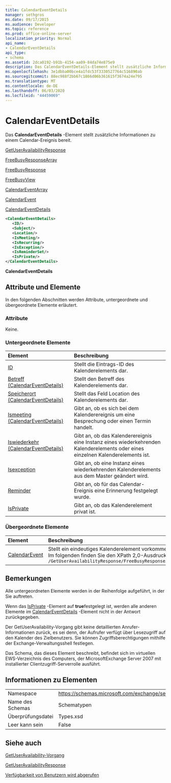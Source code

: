 ```yaml
---
title: CalendarEventDetails
manager: sethgros
ms.date: 09/17/2015
ms.audience: Developer
ms.topic: reference
ms.prod: office-online-server
localization_priority: Normal
api_name:
- CalendarEventDetails
api_type:
- schema
ms.assetid: 2dca0192-b91b-4154-aa09-84da74e875e9
description: Das CalendarEventDetails-Element stellt zusätzliche Informationen zu einem Calendar-Ereignis bereit.
ms.openlocfilehash: 3e1dbba00bce4a1fdc53f3330527764c516890ab
ms.sourcegitcommit: 88ec988f2bb67c1866d06b361615f3674a24e795
ms.translationtype: MT
ms.contentlocale: de-DE
ms.lasthandoff: 06/03/2020
ms.locfileid: "44459069"
---
```

# <a name="calendareventdetails"></a>CalendarEventDetails

Das **CalendarEventDetails** -Element stellt zusätzliche Informationen zu einem Calendar-Ereignis bereit. 
  
[GetUserAvailabilityResponse](getuseravailabilityresponse.md)
  
[FreeBusyResponseArray](freebusyresponsearray.md)
  
[FreeBusyResponse](freebusyresponse.md)
  
[FreeBusyView](freebusyview.md)
  
[CalendarEventArray](calendareventarray.md)
  
[CalendarEvent](calendarevent.md)
  
[CalendarEventDetails](calendareventdetails.md)
  
```xml
<CalendarEventDetails>
   <ID/>
   <Subject/>
   <Location/>
   <IsMeeting/>
   <IsRecurring/>
   <IsException/>
   <IsReminderSet/>
   <IsPrivate/>
</CalendarEventDetails>
```

 **CalendarEventDetails**
## <a name="attributes-and-elements"></a>Attribute und Elemente

In den folgenden Abschnitten werden Attribute, untergeordnete und übergeordnete Elemente erläutert.
  
### <a name="attributes"></a>Attribute

Keine.
  
### <a name="child-elements"></a>Untergeordnete Elemente

|**Element**|**Beschreibung**|
|:-----|:-----|
|[ID](id.md) <br/> |Stellt die Eintrags-ID des Kalenderelements dar.  <br/> |
|[Betreff (CalendarEventDetails)](subject-calendareventdetails.md) <br/> |Stellt den Betreff des Kalenderelements dar.  <br/> |
|[Speicherort (CalendarEventDetails)](location-calendareventdetails.md) <br/> |Stellt das Feld Location des Kalenderelements dar.  <br/> |
|[Ismeeting (CalendarEventDetails)](ismeeting-calendareventdetails.md) <br/> |Gibt an, ob es sich bei dem Kalenderereignis um eine Besprechung oder einen Termin handelt.  <br/> |
|[Iswiederkehr (CalendarEventDetails)](isrecurring-calendareventdetails.md) <br/> |Gibt an, ob das Kalenderereignis eine Instanz eines wiederkehrenden Kalenderelements oder eines einzelnen Kalenderelements ist.  <br/> |
|[Isexception](isexception.md) <br/> |Gibt an, ob eine Instanz eines wiederkehrenden Kalenderelements aus dem Master geändert wird.  <br/> |
|[Reminder](isreminderset.md) <br/> |Gibt an, ob für das Calendar-Ereignis eine Erinnerung festgelegt wurde.  <br/> |
|[IsPrivate](isprivate.md) <br/> |Gibt an, ob das Kalenderelement privat ist.  <br/> |
   
### <a name="parent-elements"></a>Übergeordnete Elemente

|**Element**|**Beschreibung**|
|:-----|:-----|
|[CalendarEvent](calendarevent.md) <br/> |Stellt ein eindeutiges Kalenderelement vorkommen dar.  <br/> Im folgenden finden Sie den XPath 2,0-Ausdruck für dieses Element:  <br/>  `/GetUserAvailabilityResponse/FreeBusyResponseArray/FreeBusyResponse/FreeBusyView/CalendarEventArray/CalendarEvent[i]` <br/> |
   
## <a name="remarks"></a>Bemerkungen

Alle untergeordneten Elemente werden in der Reihenfolge aufgeführt, in der Sie auftreten. 
  
Wenn das [IsPrivate](isprivate.md) -Element auf **true**festgelegt ist, werden alle anderen Elemente im [CalendarEventDetails](calendareventdetails.md) -Element nicht in der Antwort zurückgegeben. 
  
Der GetUserAvailability-Vorgang gibt keine detaillierten Anrufer-Informationen zurück, es sei denn, der Aufrufer verfügt über Lesezugriff auf den Kalender des Zielbenutzers. Sie können Zugriffsberechtigungen mithilfe der Exchange-Verwaltungsshell festlegen.
  
Das Schema, das dieses Element beschreibt, befindet sich im virtuellen EWS-Verzeichnis des Computers, der MicrosoftExchange Server 2007 mit installierter Clientzugriff-Serverrolle ausführt.
  
## <a name="element-information"></a>Informationen zu Elementen

|||
|:-----|:-----|
|Namespace  <br/> |https://schemas.microsoft.com/exchange/services/2006/types  <br/> |
|Name des Schemas  <br/> |Schematypen  <br/> |
|Überprüfungsdatei  <br/> |Types.xsd  <br/> |
|Leer kann sein  <br/> |False  <br/> |
   
## <a name="see-also"></a>Siehe auch



[GetUserAvailability-Vorgang](getuseravailability-operation.md)
  
[GetUserAvailabilityResponse](getuseravailabilityresponse.md)


[Verfügbarkeit von Benutzern wird abgerufen](https://msdn.microsoft.com/library/d4133fcb-9b0f-4e6b-aadf-a389da83516a%28Office.15%29.aspx)


